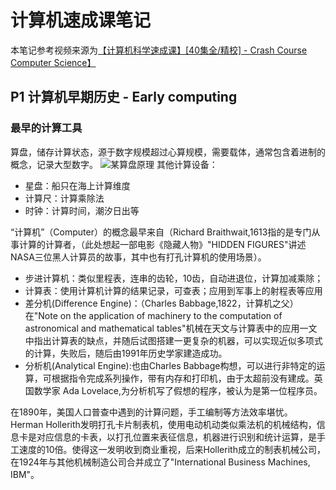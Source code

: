 # 计算机速成课笔记
本笔记参考视频来源为[【计算机科学速成课】[40集全/精校] - Crash Course Computer Science】]( https://www.bilibili.com/video/BV1EW411u7th/)

## P1 计算机早期历史 - Early computing

### 最早的计算工具

算盘，储存计算状态，源于数字规模超过心算规模，需要载体，通常包含着进制的概念，记录大型数字。
![某算盘原理](https://cdn.jsdelivr.net/gh/huchangjun-sjtu/picbed/image/20240112112415.png)
其他计算设备：
* 星盘：船只在海上计算维度
* 计算尺：计算乘除法
* 时钟：计算时间，潮汐日出等

“计算机”（Computer）的概念最早来自（Richard Braithwait,1613指的是专门从事计算的计算者，（此处想起一部电影《隐藏人物》"HIDDEN FIGURES"讲述NASA三位黑人计算员的故事，其中也有打孔计算机的使用场景）。

* 步进计算机：类似里程表，连串的齿轮，10齿，自动进退位，计算加减乘除；
* 计算表：使用计算机计算的结果记录，可查表；应用到军事上的射程表等应用
* 差分机(Difference Engine)：（Charles Babbage,1822，计算机之父）在"Note on the application of machinery to the computation of astronomical and mathematical tables"机械在天文与计算表中的应用一文中指出计算表的缺点，并随后试图搭建一更复杂的机器，可以实现近似多项式的计算，失败后，随后由1991年历史学家建造成功。
* 分析机(Analytical Engine):也由Charles Babbage构想，可以进行非特定的运算，可根据指令完成系列操作，带有内存和打印机，由于太超前没有建成。英国数学家 Ada Lovelace,为分析机写了假想的程序，被认为是第一位程序员。

在1890年，美国人口普查中遇到的计算问题，手工编制等方法效率堪忧。Herman Hollerith发明打孔卡片制表机，使用电动机动类似乘法机的机械结构，信息卡是对应信息的卡表，以打孔位置来表征信息，机器进行识别和统计运算，是手工速度的10倍。使得这一发明收到商业重视，后来Hollerith成立的制表机械公司，在1924年与其他机械制造公司合并成立了"International Business Machines, IBM"。